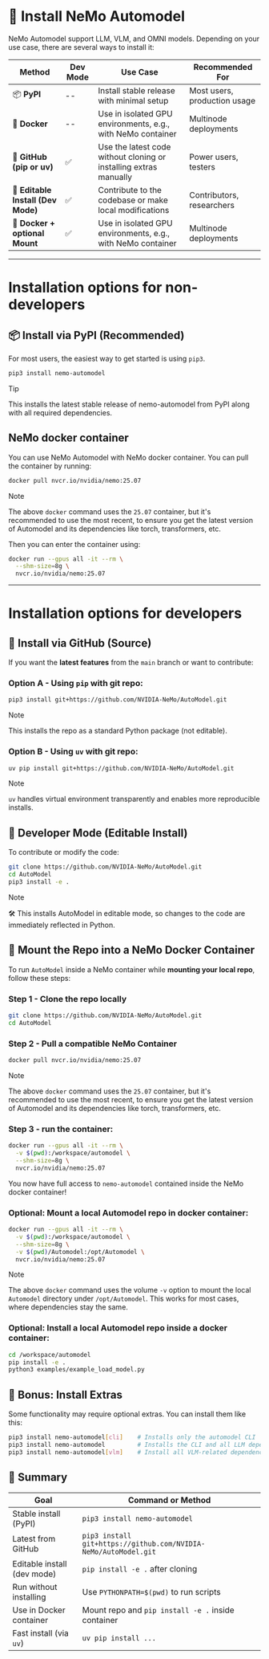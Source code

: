 # 🤖 Install NeMo Automodel

NeMo Automodel support LLM, VLM, and OMNI models. Depending on your use case, there are several ways to install it:

| Method                             | Dev Mode | Use Case                                                          | Recommended For             |
| ---------------------------------- | ---------|----------------------------------------------------------------- | ---------------------------- |
| 📦 **PyPI**                        | -- | Install stable release with minimal setup                         | Most users, production usage |
| 🐳 **Docker**                      | -- | Use in isolated GPU environments, e.g., with NeMo container       | Multinode deployments     |
| 🐍 **GitHub (pip or uv)**          | ✅ | Use the latest code without cloning or installing extras manually | Power users, testers         |
| 🧪 **Editable Install (Dev Mode)** | ✅ | Contribute to the codebase or make local modifications            | Contributors, researchers    |
| 🐳 **Docker + optional Mount**     | ✅ | Use in isolated GPU environments, e.g., with NeMo container       | Multinode deployments     |


---
# Installation options for non-developers

## 📦 Install via PyPI (Recommended)

For most users, the easiest way to get started is using `pip3`.

```bash
pip3 install nemo-automodel
```
> [!TIP]
> This installs the latest stable release of nemo-automodel from PyPI along with all required dependencies.

## NeMo docker container
You can use NeMo Automodel with NeMo docker container. You can pull the container by running:
```bash
docker pull nvcr.io/nvidia/nemo:25.07
```
> [!NOTE]
> The above `docker` command uses the `25.07` container, but it's recommended to use the most recent,
> to ensure you get the latest version of Automodel and its dependencies like torch, transformers, etc.

Then you can enter the container using:
```bash
docker run --gpus all -it --rm \
  --shm-size=8g \
  nvcr.io/nvidia/nemo:25.07
```

---
# Installation options for developers

## 🐍 Install via GitHub (Source)

If you want the **latest features** from the `main` branch or want to contribute:

### Option A - Using `pip` with git repo:
```bash
pip3 install git+https://github.com/NVIDIA-NeMo/AutoModel.git
```
> [!NOTE]
> This installs the repo as a standard Python package (not editable).


### Option B - Using `uv` with git repo:
```bash
uv pip install git+https://github.com/NVIDIA-NeMo/AutoModel.git
```
> [!NOTE]
> `uv` handles virtual environment transparently and enables more reproducible installs.


## 🧪 Developer Mode (Editable Install)
To contribute or modify the code:
```bash
git clone https://github.com/NVIDIA-NeMo/AutoModel.git
cd AutoModel
pip3 install -e .
```

> [!NOTE]
> 🛠️ This installs AutoModel in editable mode, so changes to the code are immediately reflected in Python.


## 🐳 Mount the Repo into a NeMo Docker Container
To run `AutoModel` inside a NeMo container while **mounting your local repo**, follow these steps:

### Step 1 - Clone the repo locally
```bash
git clone https://github.com/NVIDIA-NeMo/AutoModel.git
cd AutoModel
```

### Step 2 - Pull a compatible NeMo Container
```bash
docker pull nvcr.io/nvidia/nemo:25.07
```
> [!NOTE]
> The above `docker` command uses the `25.07` container, but it's recommended to use the most recent,
> to ensure you get the latest version of Automodel and its dependencies like torch, transformers, etc.

### Step 3 - run the container:
```bash
docker run --gpus all -it --rm \
  -v $(pwd):/workspace/automodel \
  --shm-size=8g \
  nvcr.io/nvidia/nemo:25.07
```

You now have full access to `nemo-automodel` contained inside the NeMo docker container!


### Optional: Mount a local Automodel repo in docker container:
```bash
docker run --gpus all -it --rm \
  -v $(pwd):/workspace/automodel \
  --shm-size=8g \
  -v $(pwd)/Automodel:/opt/Automodel \
  nvcr.io/nvidia/nemo:25.07
```
> [!NOTE]
> The above `docker` command uses the volume `-v` option to mount the local `Automodel` directory
> under `/opt/Automodel`. This works for most cases, where dependencies stay the same.

### Optional: Install a local Automodel repo inside a docker container:
```bash
cd /workspace/automodel
pip install -e .
python3 examples/example_load_model.py
```


## 🧪 Bonus: Install Extras
Some functionality may require optional extras. You can install them like this:
```bash
pip3 install nemo-automodel[cli]    # Installs only the automodel CLI
pip3 install nemo-automodel         # Installs the CLI and all LLM dependencies.
pip3 install nemo-automodel[vlm]    # Install all VLM-related dependencies.
```

## 📌 Summary
| Goal                        | Command or Method                                               |
| --------------------------- | --------------------------------------------------------------- |
| Stable install (PyPI)       | `pip3 install nemo-automodel`                                   |
| Latest from GitHub          | `pip3 install git+https://github.com/NVIDIA-NeMo/AutoModel.git` |
| Editable install (dev mode) | `pip install -e .` after cloning                                |
| Run without installing      | Use `PYTHONPATH=$(pwd)` to run scripts                          |
| Use in Docker container     | Mount repo and `pip install -e .` inside container              |
| Fast install (via `uv`)     | `uv pip install ...`                                            |
